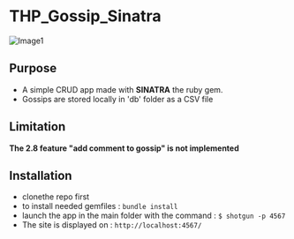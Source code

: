# THP_Gossip_Sinatra

![Image1](https://user-images.githubusercontent.com/49374683/138783833-2475105e-bd9a-43dd-8f01-7c82f03261ec.png)

## Purpose
* A simple CRUD app made with **SINATRA** the ruby gem.
* Gossips are stored locally in 'db' folder as a CSV file

## Limitation
**The 2.8 feature "add comment to gossip" is not implemented**

## Installation
* clonethe repo first
* to install needed gemfiles :
```bundle install ```
* launch the app in the main folder with the command :
```$ shotgun -p 4567```
* The site is displayed on :
```http://localhost:4567/```
